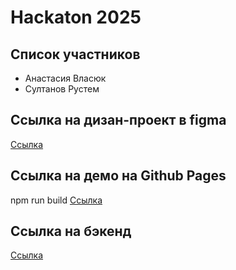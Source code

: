 # Hackaton 2025

## Список участников

* Анастасия Власюк
* Султанов Рустем

## Ссылка на дизан-проект в figma


[Ссылка](https://www.figma.com/file/w6ompTqLfXWnvlayW3fYVV/hakaton2025_Anastasia)

## Ссылка на демо на Github Pages

npm run build
[Ссылка](https://rossifumi46.github.io/do-better/)

## Ссылка на бэкенд

[Ссылка](http://165.22.79.111/poems)